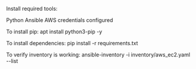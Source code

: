Install required tools:

Python
Ansible
AWS credentials configured

To install pip:
  apt install python3-pip -y

To install dependencies:
  pip install -r requirements.txt

To verify inventory is working:
  ansible-inventory -i inventory/aws_ec2.yaml --list




